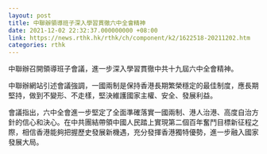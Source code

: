 ```yaml
---
layout: post
title: 中聯辦領導班子深入學習貫徹六中全會精神
date: 2021-12-02 22:32:37.000000000 +08:00
link: https://news.rthk.hk/rthk/ch/component/k2/1622518-20211202.htm
categories: rthk
---
```


中聯辦召開領導班子會議，進一步深入學習貫徹中共十九屆六中全會精神。

中聯辦網站引述會議強調，一國兩制是保持香港長期繁榮穩定的最佳制度，應長期堅持，做到不變形、不走樣，堅決維護國家主權、安全、發展利益。

會議指出，六中全會進一步堅定了全面準確落實一國兩制、港人治港、高度自治方針的信心和決心。在中共團結帶領中國人民踏上實現第二個百年奮鬥目標新征程之際，相信香港能夠把握歷史發展新機遇，充分發揮香港獨特優勢，進一步融入國家發展大局。

